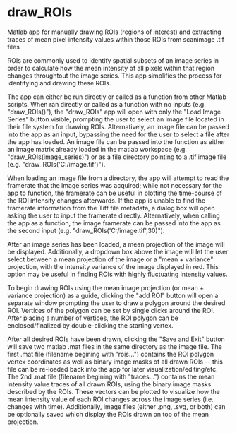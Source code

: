 # draw_ROIs
 Matlab app for manually drawing ROIs (regions of interest) and extracting traces of mean pixel intensity values within those ROIs from scanimage .tif files

ROIs are commonly used to identify spatial subsets of an image series in order to calculate how the mean intensity of all pixels within that region changes throughtout the image series. This app simplifies the process for identifying and drawing these ROIs.

The app can either be run directly or called as a function from other Matlab scripts. When ran directly or called as a function with no inputs (e.g. "draw_ROIs()"), the "draw_ROIs" app will open with only the "Load Image Series" button visible, prompting the user to select an image file located in their file system for drawing ROIs. Alternatively, an image file can be passed into the app as an input, bypassing the need for the user to select a file after the app has loaded. An image file can be passed into the function as either an image matrix already loaded in the matlab workspace (e.g. "draw_ROIs(image_series)") or as a file directory pointing to a .tif image file (e.g. "draw_ROIs('C:/image.tif')").

When loading an image file from a directory, the app will attempt to read the framerate that the image series was acquired; while not necessary for the app to function, the framerate can be useful in plotting the time-course of the ROI intensity changes afterwards. If the app is unable to find the framerate information from the Tiff file metadata, a dialog box will open asking the user to input the framerate directly. Alternatively, when calling the app as a function, the image framerate can be passed into the app as the second input (e.g. "draw_ROIs('C:/image.tif',30)").

After an image series has been loaded, a mean projection of the image will be displayed. Additionally, a dropdown box above the image will let the user select between a mean projection of the image or a "mean + variance" projection, with the intensity variance of the image displayed in red. This option may be useful in finding ROIs with highly fluctuating intensity values.

To begin drawing ROIs using the mean image projection (or mean + variance projection) as a guide, clicking the "add ROI" button will open a separate window prompting the user to draw a polygon around the desired ROI. Vertices of the polygon can be set by single clicks around the ROI. After placing a number of vertices, the ROI polygon can be enclosed/finalized by double-clicking the starting vertex. 

After all desired ROIs have been drawn, clicking the "Save and Exit" button will save two matlab .mat files in the same directory as the image file. The first .mat file (filename begining with "rois...") contains the ROI polygon vertex coordinates as well as binary image masks of all drawn ROIs -- this file can be re-loaded back into the app for later visualization/editing/etc. The 2nd .mat file (filename begining with "traces...") contains the mean intensity value traces of all drawn ROIs, using the binary image masks described by the ROIs. These vectors can be plotted to visualize how the mean intensity value of each ROI changes across the image series (i.e. changes with time). Additionally, image files (either .png, .svg, or both) can be optionally saved which display the ROIs drawn on top of the mean projection.
